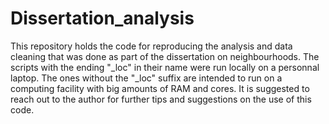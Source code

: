 # Dissertation_analysis
This repository holds the code for reproducing the analysis and data cleaning that was done as part of the dissertation on neighbourhoods. 
The scripts with the ending "_loc" in their name were run locally on a personnal laptop. The ones without the "_loc" suffix are intended to run on a computing facility with big amounts of RAM and cores. It is suggested to reach out to the author for further tips and suggestions on the use of this code.



